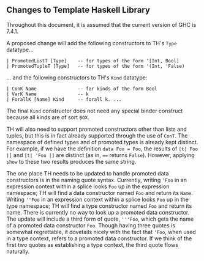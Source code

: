 ## Changes to Template Haskell Library


Throughout this document, it is assumed that the current version of GHC is 7.4.1.


A proposed change will add the following constructors to TH's `Type` datatype...

```wiki
| PromotedListT [Type]    -- for types of the form '[Int, Bool]
| PromotedTupleT [Type]   -- for types of the form '(Int, 'False)
```


... and the following constructors to TH's `Kind` datatype:

```wiki
| ConK Name               -- for kinds of the form Bool
| VarK Name               -- k
| ForallK [Name] Kind     -- forall k. ...
```


The final `Kind` constructor does not need any special binder construct because all kinds are of sort `BOX`.


TH will also need to support promoted constructors other than lists and tuples, but this is in fact already supported through the use of `ConT`. The namespace of defined types and of promoted types is already kept distinct. For example, if we have the definition `data Foo = Foo`, the results of ` [t| Foo |] ` and ` [t| 'Foo |] ` are distinct (as in, `==` returns `False`). However, applying `show` to these two results produces the same string.


The one place TH needs to be updated to handle promoted data constructors is in the naming quote syntax. Currently, writing `'Foo` in an expression context within a splice looks `Foo` up in the expression namespace; TH will find a data constructor named `Foo` and return its `Name`. Writing `''Foo` in an expression context within a splice looks `Foo` up in the type namespace; TH will find a type constructor named `Foo` and return its name. There is currently no way to look up a promoted data constructor. The update will include a third form of quote, `'''Foo`, which gets the name of a promoted data constructor `Foo`. Though having three quotes is somewhat regrettable, it dovetails nicely with the fact that `'Foo`, when used in a type context, refers to a promoted data constructor. If we think of the first two quotes as establishing a type context, the third quote flows naturally.

